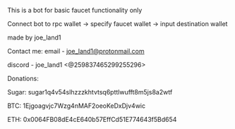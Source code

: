 This is a bot for basic faucet functionality only

Connect bot to rpc wallet -> specify faucet wallet -> input destination wallet

made by joe_land1

Contact me:
  email - joe_land1@protonmail.com
  
  discord - joe_land1 <@259837465299255296>

Donations:

  Sugar: sugar1q4v54slhzzzkhtvtsq6pttlwufft8m5js8a2wtf
  
  BTC: 1Ejgoagvjc7Wzg4nMAF2oeoKeDxDjv4wic
  
  ETH: 0x0064FB08dE4cE640b57EffCd51E774643f5Bd654
